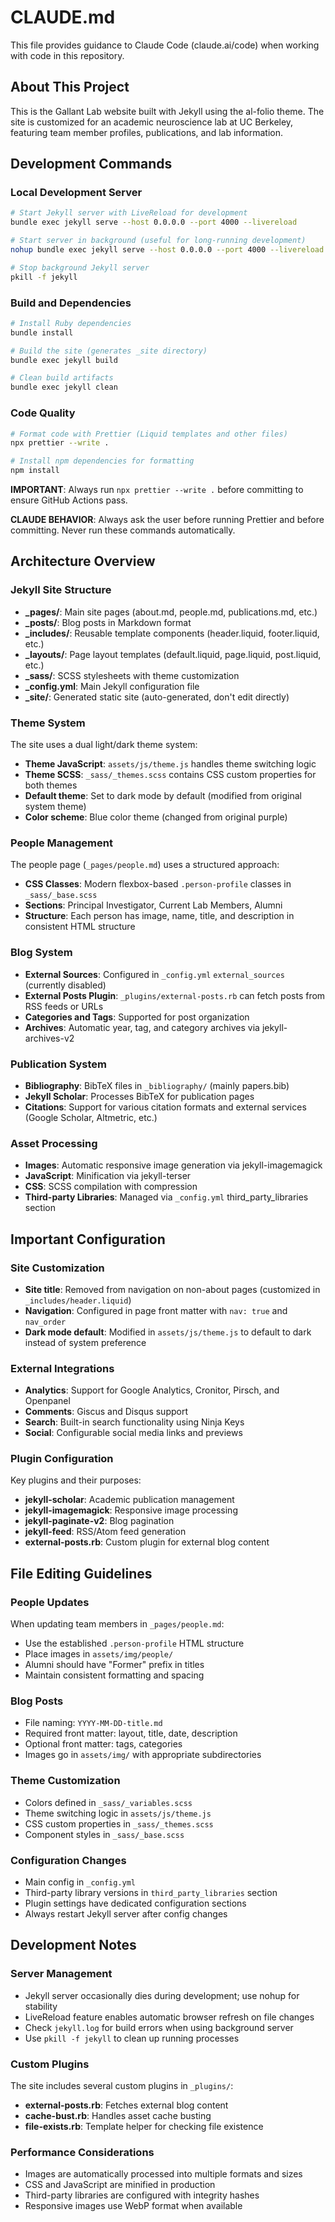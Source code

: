 # CLAUDE.md

This file provides guidance to Claude Code (claude.ai/code) when working with code in this repository.

## About This Project

This is the Gallant Lab website built with Jekyll using the al-folio theme. The site is customized for an academic neuroscience lab at UC Berkeley, featuring team member profiles, publications, and lab information.

## Development Commands

### Local Development Server

```bash
# Start Jekyll server with LiveReload for development
bundle exec jekyll serve --host 0.0.0.0 --port 4000 --livereload

# Start server in background (useful for long-running development)
nohup bundle exec jekyll serve --host 0.0.0.0 --port 4000 --livereload > jekyll.log 2>&1 &

# Stop background Jekyll server
pkill -f jekyll
```

### Build and Dependencies

```bash
# Install Ruby dependencies
bundle install

# Build the site (generates _site directory)
bundle exec jekyll build

# Clean build artifacts
bundle exec jekyll clean
```

### Code Quality

```bash
# Format code with Prettier (Liquid templates and other files)
npx prettier --write .

# Install npm dependencies for formatting
npm install
```

**IMPORTANT**: Always run `npx prettier --write .` before committing to ensure GitHub Actions pass.

**CLAUDE BEHAVIOR**: Always ask the user before running Prettier and before committing. Never run these commands automatically.

## Architecture Overview

### Jekyll Site Structure

- **\_pages/**: Main site pages (about.md, people.md, publications.md, etc.)
- **\_posts/**: Blog posts in Markdown format
- **\_includes/**: Reusable template components (header.liquid, footer.liquid, etc.)
- **\_layouts/**: Page layout templates (default.liquid, page.liquid, post.liquid, etc.)
- **\_sass/**: SCSS stylesheets with theme customization
- **\_config.yml**: Main Jekyll configuration file
- **\_site/**: Generated static site (auto-generated, don't edit directly)

### Theme System

The site uses a dual light/dark theme system:

- **Theme JavaScript**: `assets/js/theme.js` handles theme switching logic
- **Theme SCSS**: `_sass/_themes.scss` contains CSS custom properties for both themes
- **Default theme**: Set to dark mode by default (modified from original system theme)
- **Color scheme**: Blue color theme (changed from original purple)

### People Management

The people page (`_pages/people.md`) uses a structured approach:

- **CSS Classes**: Modern flexbox-based `.person-profile` classes in `_sass/_base.scss`
- **Sections**: Principal Investigator, Current Lab Members, Alumni
- **Structure**: Each person has image, name, title, and description in consistent HTML structure

### Blog System

- **External Sources**: Configured in `_config.yml` `external_sources` (currently disabled)
- **External Posts Plugin**: `_plugins/external-posts.rb` can fetch posts from RSS feeds or URLs
- **Categories and Tags**: Supported for post organization
- **Archives**: Automatic year, tag, and category archives via jekyll-archives-v2

### Publication System

- **Bibliography**: BibTeX files in `_bibliography/` (mainly papers.bib)
- **Jekyll Scholar**: Processes BibTeX for publication pages
- **Citations**: Support for various citation formats and external services (Google Scholar, Altmetric, etc.)

### Asset Processing

- **Images**: Automatic responsive image generation via jekyll-imagemagick
- **JavaScript**: Minification via jekyll-terser
- **CSS**: SCSS compilation with compression
- **Third-party Libraries**: Managed via `_config.yml` third_party_libraries section

## Important Configuration

### Site Customization

- **Site title**: Removed from navigation on non-about pages (customized in `_includes/header.liquid`)
- **Navigation**: Configured in page front matter with `nav: true` and `nav_order`
- **Dark mode default**: Modified in `assets/js/theme.js` to default to dark instead of system preference

### External Integrations

- **Analytics**: Support for Google Analytics, Cronitor, Pirsch, and Openpanel
- **Comments**: Giscus and Disqus support
- **Search**: Built-in search functionality using Ninja Keys
- **Social**: Configurable social media links and previews

### Plugin Configuration

Key plugins and their purposes:

- **jekyll-scholar**: Academic publication management
- **jekyll-imagemagick**: Responsive image processing
- **jekyll-paginate-v2**: Blog pagination
- **jekyll-feed**: RSS/Atom feed generation
- **external-posts.rb**: Custom plugin for external blog content

## File Editing Guidelines

### People Updates

When updating team members in `_pages/people.md`:

- Use the established `.person-profile` HTML structure
- Place images in `assets/img/people/`
- Alumni should have "Former" prefix in titles
- Maintain consistent formatting and spacing

### Blog Posts

- File naming: `YYYY-MM-DD-title.md`
- Required front matter: layout, title, date, description
- Optional front matter: tags, categories
- Images go in `assets/img/` with appropriate subdirectories

### Theme Customization

- Colors defined in `_sass/_variables.scss`
- Theme switching logic in `assets/js/theme.js`
- CSS custom properties in `_sass/_themes.scss`
- Component styles in `_sass/_base.scss`

### Configuration Changes

- Main config in `_config.yml`
- Third-party library versions in `third_party_libraries` section
- Plugin settings have dedicated configuration sections
- Always restart Jekyll server after config changes

## Development Notes

### Server Management

- Jekyll server occasionally dies during development; use nohup for stability
- LiveReload feature enables automatic browser refresh on file changes
- Check `jekyll.log` for build errors when using background server
- Use `pkill -f jekyll` to clean up running processes

### Custom Plugins

The site includes several custom plugins in `_plugins/`:

- **external-posts.rb**: Fetches external blog content
- **cache-bust.rb**: Handles asset cache busting
- **file-exists.rb**: Template helper for checking file existence

### Performance Considerations

- Images are automatically processed into multiple formats and sizes
- CSS and JavaScript are minified in production
- Third-party libraries are configured with integrity hashes
- Responsive images use WebP format when available

